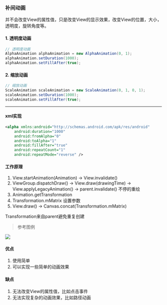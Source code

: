 ### 补间动画
并不会改变View的属性值，只是改变View的显示效果，改变View的位置，大小，透明度，旋转角度等。

#### 1. 透明度动画
```java
// 透明度动画
AlphaAnimation alphaAnimation = new AlphaAnimation(0, 1);
alphaAnimation.setDuration(1000);
alphaAnimation.setFillAfter(true);
```

#### 2. 缩放动画
```java
// 缩放动画
ScaleAnimation scaleAnimation = new ScaleAnimation(0, 1, 0, 1);
scaleAnimation.setDuration(1000);
scaleAnimation.setFillAfter(true);
```
----------
#### xml实现
```xml
<alpha xmlns:android="http://schemas.android.com/apk/res/android"
    android:duration="1000"
    android:fromAlpha="0"
    android:toAlpha="1"
    android:fillAfter="true"
    android:repeatCount="1"
    android:repeatMode="reverse" />
```

#### 工作原理

1. View.startAnimation(Animation) -> View.invalidate()
2. ViewGroup.dispatchDraw() -> View.draw(drawingTime) -> View.applyLegacyAnimation() -> parent.invalidate() 不停的重绘
3. Animation.getTransformation
4. Transformation.mMatrix 设置参数
5. View.draw() -> Canvas.concat(Transformation.mMatrix)

Transformation来自parent避免重复创建
> 参考图例
<img src="https://img-blog.csdnimg.cn/20191016175601125.png?x-oss-process=image/watermark,type_ZmFuZ3poZW5naGVpdGk,shadow_10,text_aHR0cHM6Ly9ibG9nLmNzZG4ubmV0L2FibTE5OTM=,size_16,color_FFFFFF,t_70">


#### 优点
1. 使用简单
2. 可以实现一些简单的动画效果

#### 缺点
1. 无法改变View的属性值，比如点击事件
2. 无法实现复杂的动画效果，比如路径动画